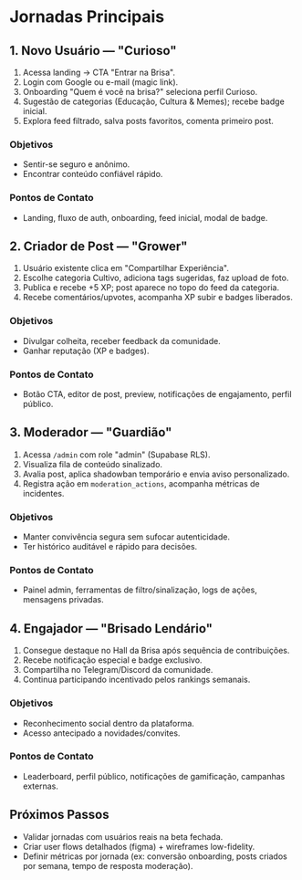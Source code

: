 # Jornadas Principais

## 1. Novo Usuário — "Curioso"
1. Acessa landing → CTA "Entrar na Brisa".
2. Login com Google ou e-mail (magic link).
3. Onboarding "Quem é você na brisa?" seleciona perfil Curioso.
4. Sugestão de categorias (Educação, Cultura & Memes); recebe badge inicial.
5. Explora feed filtrado, salva posts favoritos, comenta primeiro post.

### Objetivos
- Sentir-se seguro e anônimo.
- Encontrar conteúdo confiável rápido.

### Pontos de Contato
- Landing, fluxo de auth, onboarding, feed inicial, modal de badge.

## 2. Criador de Post — "Grower"
1. Usuário existente clica em "Compartilhar Experiência".
2. Escolhe categoria Cultivo, adiciona tags sugeridas, faz upload de foto.
3. Publica e recebe +5 XP; post aparece no topo do feed da categoria.
4. Recebe comentários/upvotes, acompanha XP subir e badges liberados.

### Objetivos
- Divulgar colheita, receber feedback da comunidade.
- Ganhar reputação (XP e badges).

### Pontos de Contato
- Botão CTA, editor de post, preview, notificações de engajamento, perfil público.

## 3. Moderador — "Guardião"
1. Acessa `/admin` com role "admin" (Supabase RLS).
2. Visualiza fila de conteúdo sinalizado.
3. Avalia post, aplica shadowban temporário e envia aviso personalizado.
4. Registra ação em `moderation_actions`, acompanha métricas de incidentes.

### Objetivos
- Manter convivência segura sem sufocar autenticidade.
- Ter histórico auditável e rápido para decisões.

### Pontos de Contato
- Painel admin, ferramentas de filtro/sinalização, logs de ações, mensagens privadas.

## 4. Engajador — "Brisado Lendário"
1. Consegue destaque no Hall da Brisa após sequência de contribuições.
2. Recebe notificação especial e badge exclusivo.
3. Compartilha no Telegram/Discord da comunidade.
4. Continua participando incentivado pelos rankings semanais.

### Objetivos
- Reconhecimento social dentro da plataforma.
- Acesso antecipado a novidades/convites.

### Pontos de Contato
- Leaderboard, perfil público, notificações de gamificação, campanhas externas.

## Próximos Passos
- Validar jornadas com usuários reais na beta fechada.
- Criar user flows detalhados (figma) + wireframes low-fidelity.
- Definir métricas por jornada (ex: conversão onboarding, posts criados por semana, tempo de resposta moderação).

